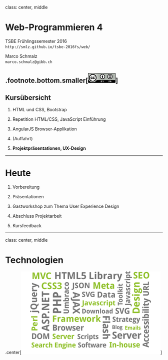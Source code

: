 class: center, middle
# Web-Programmieren 4

TSBE Frühlingssemester 2016  
`http://smlz.github.io/tsbe-2016fs/web/`  

Marco Schmalz  
`marco.schmalz@gibb.ch`  


.footnote.bottom.smaller[<a rel="license" href="http://creativecommons.org/licenses/by-sa/4.0/"><img alt="Creative Commons License" style="border-width:0" src="/assets/cc88x31.png" width="88" height="31" /></a>]
---
## Kursübersicht

1. HTML und CSS, Bootstrap

2. Repetition HTML/CSS, JavaScript Einführung

3. AngularJS Browser-Applikation

4. (Auffahrt)

5. **Projektpräsentationen, UX-Design**
---
# Heute

1. Vorbereitung 

2. Präsentationen

3. Gastworkshop zum Thema User Experience Design

4. Abschluss Projektarbeit

5. Kursfeedback

---
class: center, middle
# Technologien

.center[![UI Sketch](tagcloud.png)]
